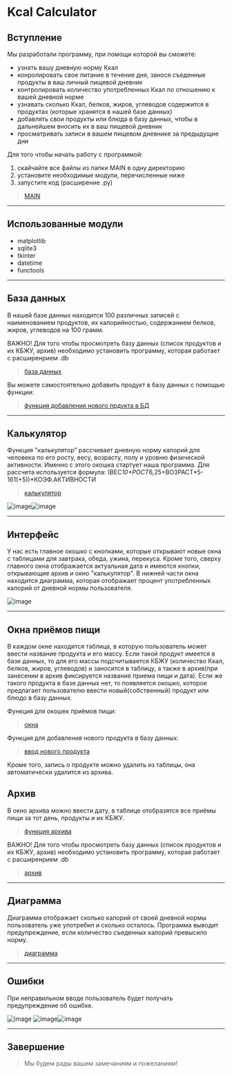# Kcal Calculator
## Вступление ##

Мы разработали программу, при помощи которой вы сможете:
* узнать вашу дневную норму Ккал
* конролировать свое питание в течение дня, занося съеденные продукты в ваш личный пищевой дневник
* контролировать количество употребленных Ккал по отношению к вашей дневной норме
* узнавать сколько Ккал, белков, жиров, углеводов содержится в продуктах (которые хранятся в нашей базе данных)
* добавлять свои продукты или блюда в базу данных, чтобы в дальнейшем вносить их в ваш пищевой дневник
* просматривать записи в вашем пищевом дневнике за предыдущие дни

Для того чтобы начать работу с программой:
1. скайчайте все файлы из папки MAIN в одну директорию
2. установите необходимые модули, перечисленные ниже
3. запустите код (расширение .py)
>[MAIN](https://github.com/vvoroby/project-2-semester/tree/main/MAIN)
***
## Использованные модули ##
* matplotlib
* sqlite3
* tkinter
* datetime
* functools

***
## База данных ##
В нашей базе данных находится 100 различных записей с наименованием продуктов, их калорийностью, содержанием белков, жиров, углеводов на 100 грамм.

ВАЖНО! Для того чтобы просмотреть базу данных (список продуктов и их КБЖУ, архив) необходимо установить программу, которая работает с расширенрием .db 
>[база данных](https://github.com/vvoroby/project-2-semester/blob/main/database/n_base.db?raw=true)

Вы можете самостоятельно добавить продукт в базу данных с помощью функции: 
>[функция добавления нового прдукта в БД](https://github.com/vvoroby/project-2-semester/blob/main/functions/insert_new_product.py)

***
## Калькулятор ##
Функция "калькулятор" рассчивает дневную норму калорий для человека по его росту, весу, возрасту, полу и уровню физической активности. Именно с этого окошка стартует наша программа.
Для рассчета используется формула: (ВЕС*10+РОСТ*6,25+ВОЗРАСТ*5-161(+5))*КОЭФ.АКТИВНОСТИ

>[калькулятор](https://github.com/vvoroby/project-2-semester/blob/main/functions/kcal_calculator.py)

![image](https://user-images.githubusercontent.com/99788525/170520179-7ab74055-8bc4-47bc-94da-ced4a266a930.png)![image](https://user-images.githubusercontent.com/99788525/170520805-d49bb12f-8d81-4b5c-93eb-c06d5165f3c4.png)

***
## Интерфейс ##
У нас есть главное окошко с кнопками, которые открывают новые окна с таблицами для завтрака, обеда, ужина, перекуса. Кроме того, сверху главного окна отображается актуальная дата и имеются кнопки, открывающие архив и окно "калькулятор".
В нижней части окна находится диаграмма, которая отображает процент употребленных калорий от дневной нормы пользователя.

![image](https://user-images.githubusercontent.com/99788525/170520918-6804f425-9d24-45d7-ae93-8d03a0f1e39d.png)

***
## Окна приёмов пищи ##
В каждом окне находится таблица, в которую пользователь может ввести название продукта и его массу. Если такой продукт имеется в базе данных, то для его массы подсчитывается КБЖУ (количество Ккал, белков, жиров, углеводов) и заносится в таблицу, а также в архив(при занесении в архив фиксируется название приема пищи и дата). Если же такого продукта в базе данных нет, то появляется окошко, которое предлагает пользователю ввести новый(собственный) продукт или блюдо в базу данных.

Функция для окошек приёмов пищи:
>[окна](https://github.com/vvoroby/project-2-semester/blob/main/functions/windows.py)

Функция для добавления нового продукта в базу данных:
>[ввод нового продукта](https://github.com/vvoroby/project-2-semester/blob/main/functions/insert_new_product.py)

Кроме того, запись о продукте можно удалить из таблицы, она автоматически удалится из архива.

## Архив ##
В окно архива можно ввести дату, в таблице отобразятся все приёмы пищи за тот день, продукты и их КБЖУ.

>[функция архива](https://github.com/vvoroby/project-2-semester/blob/main/functions/archive.py)

ВАЖНО! Для того чтобы просмотреть базу данных (список продуктов и их КБЖУ, архив) необходимо установить программу, которая работает с расширенрием .db 
>[архив](https://github.com/vvoroby/project-2-semester/blob/main/database/archive.db?raw=true)

***
## Диаграмма ##
Диаграмма отображает сколько калорий от своей дневной нормы пользователь уже употребил и сколько осталось. Программа выводит предупреждение, если количество съеденных калорий превысило норму.

>[диаграмма](https://github.com/vvoroby/project-2-semester/blob/main/functions/diagram.py)

***
## Ошибки ##
При неправильном вводе пользователь будет получать предупреждение об ошибке.

![image](https://user-images.githubusercontent.com/99788525/170520596-e2f197b9-00ff-49c0-844a-03a955bbb0ff.png) ![image](https://user-images.githubusercontent.com/99788525/170520674-9cc1475f-d53f-4f02-92db-dc805fe2e0fd.png)![image](https://user-images.githubusercontent.com/99788525/170520978-aa4b63df-cfa1-40c5-a17f-7f3e75e5f785.png)


***
## Завершение ##
>Мы будем рады вашим замечаниям и пожеланиям!
